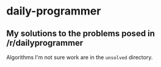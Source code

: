 # daily-programmer
## My solutions to the problems posed in /r/dailyprogrammer

Algorithms I'm not sure work are in the `unsolved` directory.
